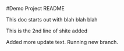 #Demo Project README

This doc starts out with blah blah blah

This is the 2nd line of shite added

Added more update text.  Running new branch.

